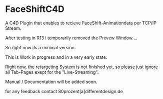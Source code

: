 FaceShiftC4D
============

A C4D Plugin that enables to recieve FaceShift-Animationdata per TCP/IP Stream. 

After testing in R13 i temporarily removed the Prevew Window....

So right now its a minimal version.

This is Work in progress and in a very early state.

Right now, the retargeting System is not finished yet, so please just ignore all Tab-Pages exept for the "Live-Streaming".


Manual / Documentation will be added soon.

for any feedback contact 80prozent[a]differentdesign.de
